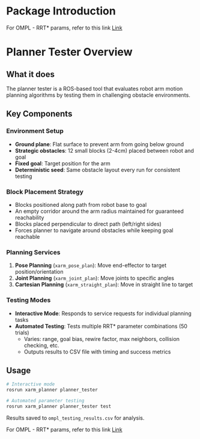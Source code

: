 # Package Introduction


For OMPL - RRT* params, refer to this link [Link](https://ompl.kavrakilab.org/RRTstar_8h_source.html)
# Planner Tester Overview

## What it does
The planner tester is a ROS-based tool that evaluates robot arm motion planning algorithms by testing them in challenging obstacle environments.

## Key Components

### Environment Setup
- **Ground plane**: Flat surface to prevent arm from going below ground
- **Strategic obstacles**: 12 small blocks (2-4cm) placed between robot and goal
- **Fixed goal**: Target position for the arm
- **Deterministic seed**: Same obstacle layout every run for consistent testing

### Block Placement Strategy
- Blocks positioned along path from robot base to goal
- An empty corridor around the arm radius maintained for guaranteed reachability
- Blocks placed perpendicular to direct path (left/right sides)
- Forces planner to navigate around obstacles while keeping goal reachable

### Planning Services
1. **Pose Planning** (`xarm_pose_plan`): Move end-effector to target position/orientation
2. **Joint Planning** (`xarm_joint_plan`): Move joints to specific angles
3. **Cartesian Planning** (`xarm_straight_plan`): Move in straight line to target

### Testing Modes
- **Interactive Mode**: Responds to service requests for individual planning tasks
- **Automated Testing**: Tests multiple RRT* parameter combinations (50 trials)
  - Varies: range, goal bias, rewire factor, max neighbors, collision checking, etc.
  - Outputs results to CSV file with timing and success metrics


## Usage
```bash
# Interactive mode
rosrun xarm_planner planner_tester

# Automated parameter testing
rosrun xarm_planner planner_tester test
```

Results saved to `ompl_testing_results.csv` for analysis.









For OMPL - RRT* params, refer to this link [Link](https://ompl.kavrakilab.org/RRTstar_8h_source.html)
